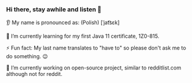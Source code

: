 ### Hi there, stay awhile and listen 👋

👂 My name is pronounced as: (Polish) [ˈjat͡sɛk]

📖 I’m currently learning for my first Java 11 certificate, 1Z0-815. 

⚡ Fun fact: My last name translates to "have to" so please don't ask me to do something. 😉

🔭 I’m currently working on open-source project, similar to redditlist.com although not for reddit.

<!--
**jacekmusial/jacekmusial** is a ✨ _special_ ✨ repository because its `README.md` (this file) appears on your GitHub profile.

Here are some ideas to get you started:


- 👯 I’m looking to collaborate on ...
- 🤔 I’m looking for help with ...
- 💬 Ask me about ...
- 📫 How to reach me: ...
- 
-->

